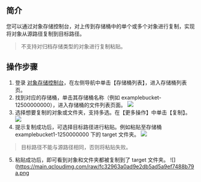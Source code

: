 ## 简介

您可以通过对象存储控制台，对上传到存储桶中的单个或多个对象进行复制，实现将对象从源路径复制到目标路径。

>不支持对归档存储类型的对象进行复制粘贴。

## 操作步骤

1. 登录 [对象存储控制台](https://console.cloud.tencent.com/cos5)，在左侧导航中单击【存储桶列表】，进入存储桶列表页。
2. 找到对应的存储桶，单击其存储桶名称（例如 examplebucket-12500000000），进入存储桶的文件列表页面。
![](https://main.qcloudimg.com/raw/adc916ca1fd692a204dceee84ff3cc4d.png)
3. 选择想要复制的对象或文件夹，支持多选。在【更多操作】中单击【复制】。
![](https://main.qcloudimg.com/raw/dffbfdbb92b1ca08f0bbc3685d1788c9.png)
4. 提示复制成功后，可选择目标路径进行粘贴。例如粘贴至存储桶 examplebucket1-1250000000 下的 target 文件夹。
![](https://main.qcloudimg.com/raw/c5ced94c2d09085efb55bf39a87a258b.png)
>目标路径不能与源路径相同，否则将粘贴失败。
5. 粘贴成功后，即可看到对象和文件夹都被复制到了 target 文件夹。
![](https://main.qcloudimg.com/raw/fc32963a0ad9e2db5ad5a9ef7488b79a.png
